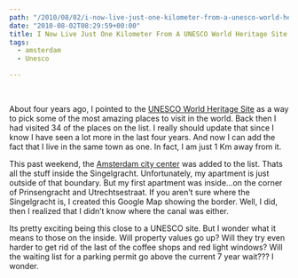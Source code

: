 ```yaml
---
path: "/2010/08/02/i-now-live-just-one-kilometer-from-a-unesco-world-heritage-s-html/" 
date: "2010-08-02T08:29:59+00:00" 
title: I Now Live Just One Kilometer From A UNESCO World Heritage Site
tags:
  - amsterdam
  - Unesco

---
```


  <p>
    &nbsp;
  </p>
  
  <p>
    About four years ago, I pointed to the <a href="/blog/2006/6/3/how-to-pick-the-most-memorable-places-to-visit.html" target="_blank" class="broken_link">UNESCO World Heritage Site</a> as a way to pick some of the most amazing places to visit in the world. Back then I had visited 34 of the places on the list. I really should update that since I know I have seen a lot more in the last four years. And now I can add the fact that I live in the same town as one. In fact, I am just 1 Km away from it.
  </p>
  
  <p>
    This past weekend, the <a class="offsite-link-inline" href="http://whc.unesco.org/en/list/1349/" target="_blank">Amsterdam city center</a> was added to the list. Thats all the stuff inside the Singelgracht. Unfortunately, my apartment is just outside of that boundary. But my first apartment was inside&#8230;on the corner of Prinsengracht and Utrechtsestraat. If you aren&#8217;t sure where the Singelgracht is, I created this Google Map showing the border. Well, I did, then I realized that I didn&#8217;t know where the canal was either.
  </p>
  
  <p>
    Its pretty exciting being this close to a UNESCO site. But I wonder what it means to those on the inside. Will property values go up? Will they try even harder to get rid of the last of the coffee shops and red light windows? Will the waiting list for a parking permit go above the current 7 year wait??? I wonder.
  </p>
</div>